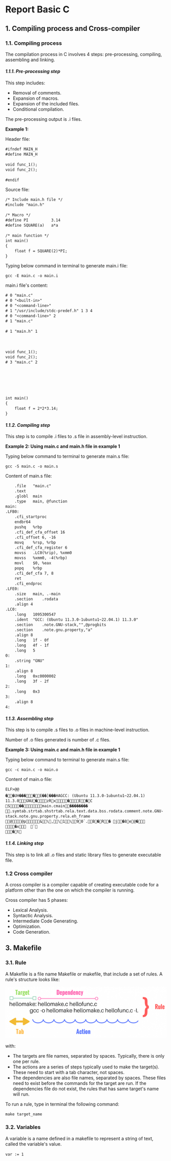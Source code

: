 # **Report Basic C**
## **1. Compiling process and Cross-compiler**
### **1.1. Compiling process**
The compilation process in C involves 4 steps: pre-processing, compiling, assembling and linking.

#### ***1.1.1. Pre-processing step***

This step includes:
- Removal of comments.
- Expansion of macros.
- Expansion of the included files.
- Conditional compilation.

The pre-processing output is .i files.

**Example 1:**

Header file:

    #ifndef MAIN_H
    #define MAIN_H
    
    void func_1();
    void func_2();
    
    #endif
Source file:

    /* Include main.h file */
    #include "main.h"

    /* Macro */
    #define PI          3.14
    #define SQUARE(a)   a*a

    /* main function */
    int main()
    {
        float f = SQUARE(2)*PI;
    }
Typing below command in terminal to generate main.i file:

    gcc -E main.c -o main.i

main.i file's content:

    # 0 "main.c"
    # 0 "<built-in>"
    # 0 "<command-line>"
    # 1 "/usr/include/stdc-predef.h" 1 3 4
    # 0 "<command-line>" 2
    # 1 "main.c"

    # 1 "main.h" 1



    void func_1();
    void func_2();
    # 3 "main.c" 2






    int main()
    {
        float f = 2*2*3.14;
    }
#### ***1.1.2. Compiling step***

This step is to compile .i files to .s file in assembly-level instruction.

**Example 2: Using main.c and main.h file in example 1**

Typing below command to terminal to generate main.s file:

    gcc -S main.c -o main.s

Content of main.s file:

    	.file	"main.c"
        .text
        .globl	main
        .type	main, @function
    main:
    .LFB0:
        .cfi_startproc
        endbr64
        pushq	%rbp
        .cfi_def_cfa_offset 16
        .cfi_offset 6, -16
        movq	%rsp, %rbp
        .cfi_def_cfa_register 6
        movss	.LC0(%rip), %xmm0
        movss	%xmm0, -4(%rbp)
        movl	$0, %eax
        popq	%rbp
        .cfi_def_cfa 7, 8
        ret
        .cfi_endproc
    .LFE0:
        .size	main, .-main
        .section	.rodata
        .align 4
    .LC0:
        .long	1095300547
        .ident	"GCC: (Ubuntu 11.3.0-1ubuntu1~22.04.1) 11.3.0"
        .section	.note.GNU-stack,"",@progbits
        .section	.note.gnu.property,"a"
        .align 8
        .long	1f - 0f
        .long	4f - 1f
        .long	5
    0:
        .string	"GNU"
    1:
        .align 8
        .long	0xc0000002
        .long	3f - 2f
    2:
        .long	0x3
    3:
        .align 8
    4:

#### ***1.1.3. Assembling step***

This step is to compile .s files to .o files in machine-level instruction.

Number of .o files generated is number of .c files.

**Example 3: Using main.c and main.h file in example 1**

Typing below command to terminal to generate main.s file:

    gcc -c main.c -o main.o

Content of main.o file:

    ELF>@@
    ��UH����E��]���HAGCC: (Ubuntu 11.3.0-1ubuntu1~22.04.1) 11.3.0GNU�zRx�E�C
    S��main.cmain�������� .symtab.strtab.shstrtab.rela.text.data.bss.rodata.comment.note.GNU-stack.note.gnu.property.rela.eh_frame @@p&\,\1\90`.B�R� j�8e@�	�x	`
    �t

#### ***1.1.4. Linking step***

This step is to link all .o files and static library files to generate executable file.

### **1.2 Cross compiler**

A cross compiler is a compiler capable of creating executable code for a platform other than the one on which the compiler is running.

Cross compiler has 5 phases:

- Lexical Analysis.
- Syntactic Analysis.
- Intermediate Code Generating.
- Optimization.
- Code Generation.


## **3. Makefile**
### **3.1. Rule**

A Makefile is a file name Makefile or makefile, that include a set of rules. A rule's structure looks like:

![01_makefile_rule](./images/01_makefile_rule.png)

with:
- The targets are file names, separated by spaces. Typically, there is only one per rule.
- The actions are a series of steps typically used to make the target(s). These need to start with a tab character, not spaces.
- The dependencies are also file names, separated by spaces. These files need to exist before the commands for the target are run. If the dependencies file do not exist, the rules that has same target's name will run.

To run a rule, type in terminal the following command:

    make target_name

### **3.2. Variables**

A variable is a name defined in a makefile to represent a string of text, called the variable's value.



`var := 1`